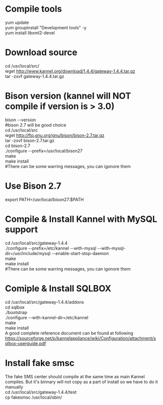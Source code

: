 # Compile tools
yum update<br/>
yum groupinstall "Development tools" -y<br/>
yum install libxml2-devel<br/>

# Download source
cd /usr/local/src/<br/>
wget http://www.kannel.org/download/1.4.4/gateway-1.4.4.tar.gz<br/>
tar -zxvf gateway-1.4.4.tar.gz<br/>

# Bison version (kannel will NOT compile if version is > 3.0)
bison --version<br/>
#bison 2.7 will be good choice<br/>
cd /usr/local/src<br/>
wget http://ftp.gnu.org/gnu/bison/bison-2.7.tar.gz<br/>
tar -zxvf bison-2.7.tar.gz<br/>
cd bison-2.7<br/>
./configure --prefix=/usr/local/bison27<br/>
make<br/>
make install<br/>
#There can be some warring messages, you can igonore them

# Use Bison 2.7
export PATH=/usr/local/bison27:$PATH<br/>

# Compile & Install Kannel with MySQL support
cd /usr/local/src/gateway-1.4.4<br/>
./configure  --prefix=/etc/kannel --with-mysql --with-mysql-dir=/usr/include/mysql --enable-start-stop-daemon<br/>
make<br/>
make install<br/>
#There can be some warring messages, you can igonore them

# Comiple & Install SQLBOX
cd /usr/local/src/gateway-1.4.4/addons<br/>
cd sqlbox<br/>
./bootstrap<br/>
./configure --with-kannel-dir=/etc/kannel<br/>
make<br/>
make install<br/>
A good complete reference document can be found at following<br/>
https://sourceforge.net/p/kannelappliance/wiki/Configuration/attachment/sqlbox-userguide.pdf

# Install fake smsc
The fake SMS center should compile at the same time as main Kannel compiles. But it's binnary will not copy as a part of install so we have to do it manually<br/>
cd /usr/local/src/gateway-1.4.4/test<br/>
cp fakesmsc /usr/local/sbin/<br/>
